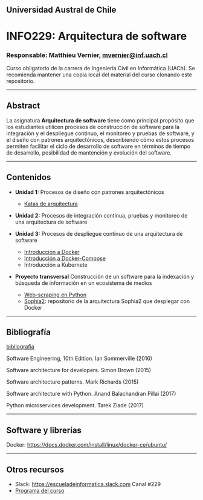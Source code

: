 ## Universidad Austral de Chile

# INFO229: Arquitectura de software

### Responsable: Matthieu Vernier, mvernier@inf.uach.cl

Curso obligatorio de la carrera de Ingeniería Civil en Informática (UACh). Se recomienda mantener una copia local del material del curso clonando este repositorio. 

***
## Abstract

La asignatura **Arquitectura de software** tiene como principal propósito que los estudiantes utilicen procesos de construcción de software para la integración y el despliegue continuo, el monitoreo y pruebas de software, y el diseño con patrones arquitectónicos, describiendo cómo estos procesos permiten facilitar el ciclo de desarrollo de software en términos de tiempo de desarrollo, posibilidad de mantención y evolución del software.


***
## Contenidos

- **Unidad 1:** Procesos de diseño con patrones arquitectónicos
	- [Katas de arquitectura](https://docs.google.com/presentation/d/1SMeFc1w0bnyj_L2tCnYc7BJO5T81HS3ceyfbK7UUVZU/edit?usp=sharing)

- **Unidad 2:** Procesos de integración continua, pruebas y monitoreo de una arquitectura de software

- **Unidad 3:** Procesos de despliegue continuo de una arquitectura de software
	- [Introducción a Docker](unidad3/tp1-introduccion-docker.md)
	- [Introducción a Docker-Compose](unidad3/tp2-docker-compose.md)
	- Introducción a Kubernete

- **Proyecto transversal** Construcción de un software para la indexación y búsqueda de información en un ecosistema de medios
	- [Web-scraping en Python](proyecto/web-scraping-python.ipynb)
	- [Sophia2](proyecto/Sophia2): repositorio de la arquitectura Sophia2 que desplegar con Docker

***
## Bibliografía 

[bibliografia](bibliografia/)

Software Engineering, 10th Edition. Ian Sommerville (2016)

Software architecture for developers. Simon Brown (2015)

Software architecture patterns. Mark Richards (2015)

Software architecture with Python. Anand Balachandran Pillai (2017)

Python microservices development. Tarek Ziade (2017)


***
## Software y librerías

Docker: https://docs.docker.com/install/linux/docker-ce/ubuntu/

***
## Otros recursos
- Slack: https://escueladeinformatica.slack.com Canal #229
- [Programa del curso](Programa_INFO229__2019.pdf)

